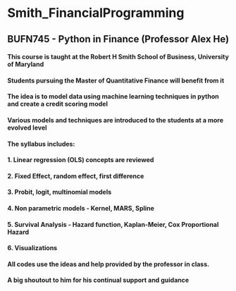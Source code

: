 # Smith_FinancialProgramming
## BUFN745 - Python in Finance (Professor Alex He)

#### This course is taught at the Robert H Smith School of Business, University of Maryland
#### Students pursuing the Master of Quantitative Finance will benefit from it 

#### The idea is to model data using machine learning techniques in python and create a credit scoring model
#### Various models and techniques are introduced to the students at a more evolved level

#### The syllabus includes:
#### 1. Linear regression (OLS) concepts are reviewed
#### 2. Fixed Effect, random effect, first difference 
#### 3. Probit, logit, multinomial models
#### 4. Non parametric models - Kernel, MARS, Spline
#### 5. Survival Analysis - Hazard function, Kaplan-Meier, Cox Proportional Hazard
#### 6. Visualizations

#### All codes use the ideas and help provided by the professor in class. 
#### A big shoutout to him for his continual support and guidance
